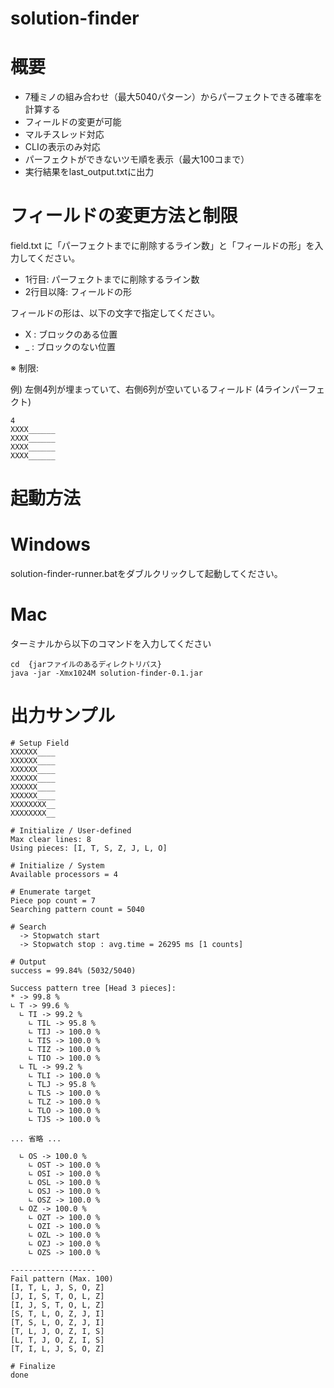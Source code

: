 # solution-finder

# 概要

* 7種ミノの組み合わせ（最大5040パターン）からパーフェクトできる確率を計算する
* フィールドの変更が可能
* マルチスレッド対応
* CLIの表示のみ対応
* パーフェクトができないツモ順を表示（最大100コまで）
* 実行結果をlast_output.txtに出力

# フィールドの変更方法と制限

field.txt に「パーフェクトまでに削除するライン数」と「フィールドの形」を入力してください。

* 1行目: パーフェクトまでに削除するライン数
* 2行目以降: フィールドの形

フィールドの形は、以下の文字で指定してください。

* X : ブロックのある位置
* _ : ブロックのない位置

※ 制限:

例) 左側4列が埋まっていて、右側6列が空いているフィールド (4ラインパーフェクト)
```
4
XXXX______
XXXX______
XXXX______
XXXX______
```

# 起動方法

# Windows

solution-finder-runner.batをダブルクリックして起動してください。

# Mac

ターミナルから以下のコマンドを入力してください

```
cd  {jarファイルのあるディレクトリパス}
java -jar -Xmx1024M solution-finder-0.1.jar
```

# 出力サンプル
```
# Setup Field
XXXXXX____
XXXXXX____
XXXXXX____
XXXXXX____
XXXXXX____
XXXXXX____
XXXXXXXX__
XXXXXXXX__

# Initialize / User-defined
Max clear lines: 8
Using pieces: [I, T, S, Z, J, L, O]

# Initialize / System
Available processors = 4

# Enumerate target
Piece pop count = 7
Searching pattern count = 5040

# Search
  -> Stopwatch start
  -> Stopwatch stop : avg.time = 26295 ms [1 counts]

# Output
success = 99.84% (5032/5040)

Success pattern tree [Head 3 pieces]:
* -> 99.8 %
∟ T -> 99.6 %
  ∟ TI -> 99.2 %
    ∟ TIL -> 95.8 %
    ∟ TIJ -> 100.0 %
    ∟ TIS -> 100.0 %
    ∟ TIZ -> 100.0 %
    ∟ TIO -> 100.0 %
  ∟ TL -> 99.2 %
    ∟ TLI -> 100.0 %
    ∟ TLJ -> 95.8 %
    ∟ TLS -> 100.0 %
    ∟ TLZ -> 100.0 %
    ∟ TLO -> 100.0 %
    ∟ TJS -> 100.0 % 

... 省略 ...

  ∟ OS -> 100.0 %
    ∟ OST -> 100.0 %
    ∟ OSI -> 100.0 %
    ∟ OSL -> 100.0 %
    ∟ OSJ -> 100.0 %
    ∟ OSZ -> 100.0 %
  ∟ OZ -> 100.0 %
    ∟ OZT -> 100.0 %
    ∟ OZI -> 100.0 %
    ∟ OZL -> 100.0 %
    ∟ OZJ -> 100.0 %
    ∟ OZS -> 100.0 %

-------------------
Fail pattern (Max. 100)
[I, T, L, J, S, O, Z]
[J, I, S, T, O, L, Z]
[I, J, S, T, O, L, Z]
[S, T, L, O, Z, J, I]
[T, S, L, O, Z, J, I]
[T, L, J, O, Z, I, S]
[L, T, J, O, Z, I, S]
[T, I, L, J, S, O, Z]

# Finalize
done
```
